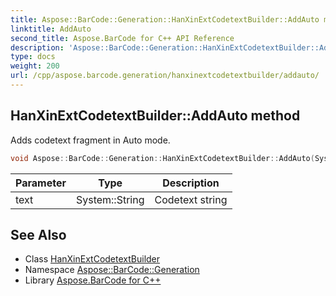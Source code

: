 ```yaml
---
title: Aspose::BarCode::Generation::HanXinExtCodetextBuilder::AddAuto method
linktitle: AddAuto
second_title: Aspose.BarCode for C++ API Reference
description: 'Aspose::BarCode::Generation::HanXinExtCodetextBuilder::AddAuto method. Adds codetext fragment in Auto mode in C++.'
type: docs
weight: 200
url: /cpp/aspose.barcode.generation/hanxinextcodetextbuilder/addauto/
---
```

## HanXinExtCodetextBuilder::AddAuto method


Adds codetext fragment in Auto mode.

```cpp
void Aspose::BarCode::Generation::HanXinExtCodetextBuilder::AddAuto(System::String text)
```


| Parameter | Type | Description |
| --- | --- | --- |
| text | System::String | Codetext string |

## See Also

* Class [HanXinExtCodetextBuilder](../)
* Namespace [Aspose::BarCode::Generation](../../)
* Library [Aspose.BarCode for C++](../../../)
